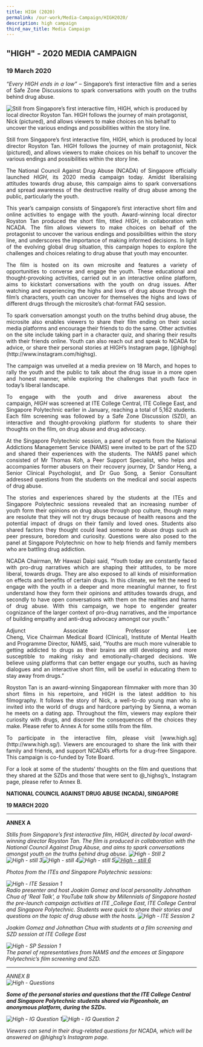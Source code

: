 ```yaml
---
title: HIGH (2020)
permalink: /our-work/Media-Campaign/HIGH2020/
description: high campaign
third_nav_title: Media Campaign
---
```


"HIGH" - 2020 MEDIA CAMPAIGN
----------------------------

### 19 March 2020

<p align="justify"> <i>“Every HIGH ends in a low” </i>– Singapore’s first interactive film and a series of Safe Zone Discussions to spark conversations with youth on the truths behind drug abuse.
  
![Still from Singapore’s first interactive film, HIGH, which is produced by local director Royston Tan. HIGH follows the journey of main protagonist, Nick (pictured), and allows viewers to make choices on his behalf to uncover the various endings and possibilities within the story line.](https://www.ncada.org.sg/images/default-source/newsroom/high_01.tmb-medium.jpg?Culture=en&sfvrsn=b6d9963d_1 "HighSG still")  
  
<p align="justify"> Still from Singapore’s first interactive film, HIGH, which is produced by local director Royston Tan. HIGH follows the journey of main protagonist, Nick (pictured), and allows viewers to make choices on his behalf to uncover the various endings and possibilities within the story line.
  

<p align="justify"> The National Council Against Drug Abuse (NCADA) of Singapore officially launched <i>HIGH</i>, its 2020 media campaign today. Amidst liberalising attitudes towards drug abuse, this campaign aims to spark conversations and spread awareness of the destructive reality of drug abuse among the public, particularly the youth.

<p align="justify"> This year’s campaign consists of Singapore’s first interactive short film and online activities to engage with the youth. Award-winning local director Royston Tan produced the short film, titled <i>HIGH</i>, in collaboration with NCADA. The film allows viewers to make choices on behalf of the protagonist to uncover the various endings and possibilities within the story line, and underscores the importance of making informed decisions. In light of the evolving global drug situation, this campaign hopes to explore the challenges and choices relating to drug abuse that youth may encounter.

<p align="justify"> The film is hosted on its own microsite and features a variety of opportunities to converse and engage the youth. These educational and thought-provoking activities, carried out in an interactive online platform, aims to kickstart conversations with the youth on drug issues. After watching and experiencing the highs and lows of drug abuse through the film’s characters, youth can uncover for themselves the highs and lows of different drugs through the microsite’s chat-format FAQ session.

<p align="justify"> To spark conversation amongst youth on the truths behind drug abuse, the microsite also enables viewers to share their film ending on their social media platforms and encourage their friends to do the same. Other activities on the site include taking part in a character quiz, and sharing their results with their friends online. Youth can also reach out and speak to NCADA for advice, or share their personal stories at HIGH’s Instagram page, [@highsg](http://www.instagram.com/highsg).

<p align="justify"> The campaign was unveiled at a media preview on 18 March, and hopes to rally the youth and the public to talk about the drug issue in a more open and honest manner, while exploring the challenges that youth face in today’s liberal landscape.   

<p align="justify"> To engage with the youth and drive awareness about the campaign, <i>HIGH</i> was screened at ITE College Central, ITE College East, and Singapore Polytechnic earlier in January, reaching a total of 5,162 students. Each film screening was followed by a Safe Zone Discussion (SZD), an interactive and thought-provoking platform for students to share their thoughts on the film, on drug abuse and drug advocacy. 

<p align="justify"> At the Singapore Polytechnic session, a panel of experts from the National Addictions Management Service (NAMS) were invited to be part of the SZD and shared their experiences with the students. The NAMS panel which consisted of Mr Thomas Koh, a Peer Support Specialist, who helps and accompanies former abusers on their recovery journey, Dr Sandor Heng, a Senior Clinical Psychologist, and Dr Guo Song, a Senior Consultant addressed questions from the students on the medical and social aspects of drug abuse.  

<p align="justify"> The stories and experiences shared by the students at the ITEs and Singapore Polytechnic sessions revealed that an increasing number of youth form their opinions on drug abuse through pop culture, though many are resolute that they will not try drugs because of health reasons and the potential impact of drugs on their family and loved ones. Students also shared factors they thought could lead someone to abuse drugs such as peer pressure, boredom and curiosity. Questions were also posed to the panel at Singapore Polytechnic on how to help friends and family members who are battling drug addiction.  

<p align="justify"> NCADA Chairman, Mr Hawazi Daipi said, “Youth today are constantly faced with pro-drug narratives which are shaping their attitudes, to be more liberal, towards drugs. They are also exposed to all kinds of misinformation on effects and benefits of certain drugs. In this climate, we felt the need to engage with the youth in a deeper and more meaningful manner, to first understand how they form their opinions and attitudes towards drugs, and secondly to have open conversations with them on the realities and harms of drug abuse. With this campaign, we hope to engender greater cognizance of the larger context of pro-drug narratives, and the importance of building empathy and anti-drug advocacy amongst our youth.” 

<p align="justify"> Adjunct Associate Professor Lee Cheng, Vice Chairman Medical Board (Clinical), Institute of Mental Health and Programme Director, NAMS, said, “Youths are much more vulnerable to getting addicted to drugs as their brains are still developing and more susceptible to making risky and emotionally-charged decisions. We believe using platforms that can better engage our youths, such as having dialogues and an interactive short film, will be useful in educating them to stay away from drugs.”

<p align="justify"> Royston Tan is an award-winning Singaporean filmmaker with more than 30 short films in his repertoire, and HIGH is the latest addition to his filmography. It follows the story of Nick, a well-to-do young man who is invited into the world of drugs and hardcore partying by Sienna, a woman he meets on a dating app. Throughout the film, viewers may explore their curiosity with drugs, and discover the consequences of the choices they make. Please refer to Annex A for some stills from the film.

<p align="justify"> To participate in the interactive film, please visit [www.high.sg](http://www.high.sg/). Viewers are encouraged to share the link with their family and friends, and support NCADA’s efforts for a drug-free Singapore. This campaign is co-funded by Tote Board.

<p align="justify"> For a look at some of the students’ thoughts on the film and questions that they shared at the SZDs and those that were sent to @_highsg’s_ Instagram page, please refer to Annex B.

<p align=center"> <b>NATIONAL COUNCIL AGAINST DRUG ABUSE (NCADA), SINGAPORE </b>

**19 MARCH 2020**

* * *

**ANNEX A**  
  
<i> Stills from Singapore’s first interactive film, HIGH, directed by local award-winning director Royston Tan. The film is produced in collaboration with the National Council Against Drug Abuse, and aims to spark conversations amongst youth on the truths behind drug abuse. ![High - Still 2](https://www.ncada.org.sg/images/default-source/newsroom/high02.tmb-medium.png?Culture=en&sfvrsn=52da963d_1 "High - Still 2")![High - still 3](https://www.ncada.org.sg/images/default-source/newsroom/high03.tmb-medium.png?Culture=en&sfvrsn=40da963d_1 "High - still 3")![High - still 4](https://www.ncada.org.sg/images/default-source/newsroom/high04.tmb-medium.png?Culture=en&sfvrsn=4eda963d_1 "High - still 4")![High - still 5](https://www.ncada.org.sg/images/default-source/newsroom/high05.tmb-medium.png?Culture=en&sfvrsn=4cda963d_1 "High - still 5")[![High - still 6](https://www.ncada.org.sg/images/default-source/newsroom/high06.tmb-medium.png?Culture=en&sfvrsn=48da963d_1 "High - still 6")](https://www.ncada.org.sg/images/default-source/newsroom/high06.png?sfvrsn=48da963d_2)  
  

_Photos from the ITEs and Singapore Polytechnic sessions:_

_![High - ITE Session 1](https://www.ncada.org.sg/images/default-source/newsroom/high07.tmb-medium.jpg?Culture=en&sfvrsn=54da963d_1 "High - ITE Session 1")  
Radio presenter and host Joakim Gomez and local personality Johnathan Chua of 'Real Talk', a YouTube talk show by Millennials of Singapore hosted the pre-launch campaign activities at ITE_ _College East, ITE College Central and Singapore Polytechnic. Students were quick to share their stories and questions on the topic of drug abuse with the hosts.
![High - ITE Session 2](https://www.ncada.org.sg/images/default-source/newsroom/high08.tmb-medium.jpg?Culture=en&sfvrsn=42da963d_1 "High - ITE Session 2")  

_Joakim Gomez and Johnathan Chua with students at a film screening and SZD session at ITE College East_

  
![High - SP Session 1](https://www.ncada.org.sg/images/default-source/newsroom/high09.tmb-medium.jpg?Culture=en&sfvrsn=4ada963d_1 "High - SP session 1")  
The panel of representatives from NAMS and the emcees at Singapore Polytechnic’s film screening and SZD. 

* * *

ANNEX B  
![High - Questions](https://www.ncada.org.sg/images/default-source/newsroom/high10.tmb-medium.png?Culture=en&sfvrsn=50da963d_1 "High - Questions")  


__Some of the personal stories and questions that the ITE College Central and Singapore Polytechnic students shared via Pigeonhole, an anonymous platform, during the SZDs.__ 

![High - IG Question 1](https://www.ncada.org.sg/images/default-source/newsroom/high11.tmb-medium.png?Culture=en&sfvrsn=56da963d_1 "High - IG Question 1")![High - IG Question 2](https://www.ncada.org.sg/images/default-source/newsroom/high12.tmb-medium.png?Culture=en&sfvrsn=5fda963d_1 "High - IG Question 2")  

Viewers can send in their drug-related questions for NCADA, which will be answered on @highsg’s Instagram page.